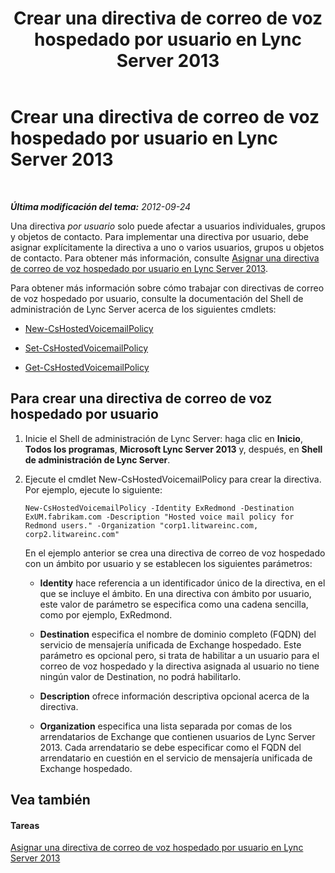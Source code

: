 ﻿---
title: Crear una directiva de correo de voz hospedado por usuario en Lync Server 2013
TOCTitle: Crear una directiva de correo de voz hospedado por usuario en Lync Server 2013
ms:assetid: 39018a7c-e0c3-46a2-be4e-05604ec67a50
ms:mtpsurl: https://technet.microsoft.com/es-es/library/Gg425867(v=OCS.15)
ms:contentKeyID: 48274971
ms.date: 01/07/2017
mtps_version: v=OCS.15
ms.translationtype: HT
---

# Crear una directiva de correo de voz hospedado por usuario en Lync Server 2013

 

_**Última modificación del tema:** 2012-09-24_

Una directiva *por usuario* solo puede afectar a usuarios individuales, grupos y objetos de contacto. Para implementar una directiva por usuario, debe asignar explícitamente la directiva a uno o varios usuarios, grupos u objetos de contacto. Para obtener más información, consulte [Asignar una directiva de correo de voz hospedado por usuario en Lync Server 2013](lync-server-2013-assign-a-per-user-hosted-voice-mail-policy.md).

Para obtener más información sobre cómo trabajar con directivas de correo de voz hospedado por usuario, consulte la documentación del Shell de administración de Lync Server acerca de los siguientes cmdlets:

  - [New-CsHostedVoicemailPolicy](new-cshostedvoicemailpolicy.md)

  - [Set-CsHostedVoicemailPolicy](set-cshostedvoicemailpolicy.md)

  - [Get-CsHostedVoicemailPolicy](get-cshostedvoicemailpolicy.md)

## Para crear una directiva de correo de voz hospedado por usuario

1.  Inicie el Shell de administración de Lync Server: haga clic en **Inicio**, **Todos los programas**, **Microsoft Lync Server 2013** y, después, en **Shell de administración de Lync Server**.

2.  Ejecute el cmdlet New-CsHostedVoicemailPolicy para crear la directiva. Por ejemplo, ejecute lo siguiente:
    
        New-CsHostedVoicemailPolicy -Identity ExRedmond -Destination ExUM.fabrikam.com -Description "Hosted voice mail policy for Redmond users." -Organization "corp1.litwareinc.com, corp2.litwareinc.com"
    
    En el ejemplo anterior se crea una directiva de correo de voz hospedado con un ámbito por usuario y se establecen los siguientes parámetros:
    
      - **Identity** hace referencia a un identificador único de la directiva, en el que se incluye el ámbito. En una directiva con ámbito por usuario, este valor de parámetro se especifica como una cadena sencilla, como por ejemplo, ExRedmond.
    
      - **Destination** especifica el nombre de dominio completo (FQDN) del servicio de mensajería unificada de Exchange hospedado. Este parámetro es opcional pero, si trata de habilitar a un usuario para el correo de voz hospedado y la directiva asignada al usuario no tiene ningún valor de Destination, no podrá habilitarlo.
    
      - **Description** ofrece información descriptiva opcional acerca de la directiva.
    
      - **Organization** especifica una lista separada por comas de los arrendatarios de Exchange que contienen usuarios de Lync Server 2013. Cada arrendatario se debe especificar como el FQDN del arrendatario en cuestión en el servicio de mensajería unificada de Exchange hospedado.

## Vea también

#### Tareas

[Asignar una directiva de correo de voz hospedado por usuario en Lync Server 2013](lync-server-2013-assign-a-per-user-hosted-voice-mail-policy.md)

